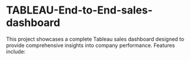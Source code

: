 # TABLEAU-End-to-End-sales-dashboard
This project showcases a complete Tableau sales dashboard designed to provide comprehensive insights into company performance. Features include:  
